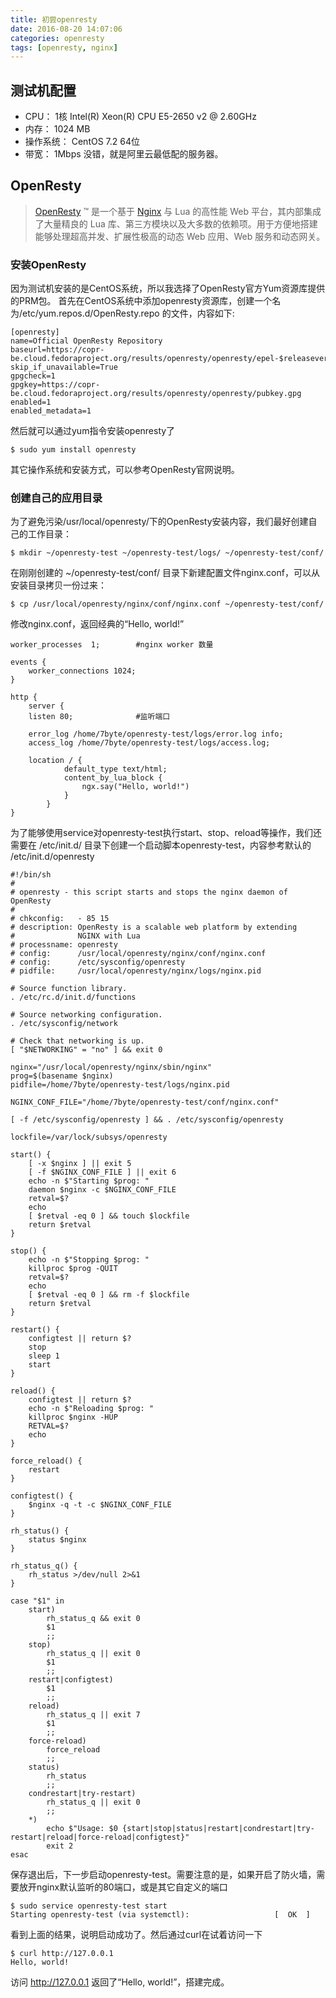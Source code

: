 ```yaml
---
title: 初尝openresty
date: 2016-08-20 14:07:06
categories: openresty
tags: [openresty, nginx]
---
```

## 测试机配置
- CPU： 1核 Intel(R) Xeon(R) CPU E5-2650 v2 @ 2.60GHz 
- 内存： 1024 MB
- 操作系统： CentOS 7.2 64位
- 带宽： 1Mbps
没错，就是阿里云最低配的服务器。

## OpenResty
> [OpenResty][1] ™ 是一个基于 [Nginx][2] 与 Lua 的高性能 Web 平台，其内部集成了大量精良的 Lua 库、第三方模块以及大多数的依赖项。用于方便地搭建能够处理超高并发、扩展性极高的动态 Web 应用、Web 服务和动态网关。

### 安装OpenResty
因为测试机安装的是CentOS系统，所以我选择了OpenResty官方Yum资源库提供的PRM包。
首先在CentOS系统中添加openresty资源库，创建一个名为/etc/yum.repos.d/OpenResty.repo 的文件，内容如下:
```
[openresty]
name=Official OpenResty Repository
baseurl=https://copr-be.cloud.fedoraproject.org/results/openresty/openresty/epel-$releasever-$basearch/
skip_if_unavailable=True
gpgcheck=1
gpgkey=https://copr-be.cloud.fedoraproject.org/results/openresty/openresty/pubkey.gpg
enabled=1
enabled_metadata=1
```
然后就可以通过yum指令安装openresty了
``` shell
$ sudo yum install openresty
```
其它操作系统和安装方式，可以参考OpenResty官网说明。

### 创建自己的应用目录
为了避免污染/usr/local/openresty/下的OpenResty安装内容，我们最好创建自己的工作目录：
``` shell
$ mkdir ~/openresty-test ~/openresty-test/logs/ ~/openresty-test/conf/
```
在刚刚创建的 ~/openresty-test/conf/ 目录下新建配置文件nginx.conf，可以从安装目录拷贝一份过来：
``` shell
$ cp /usr/local/openresty/nginx/conf/nginx.conf ~/openresty-test/conf/
```
修改nginx.conf，返回经典的“Hello, world!”
```
worker_processes  1;        #nginx worker 数量

events {
    worker_connections 1024;
}

http {
    server {
    listen 80;              #监听端口
        
    error_log /home/7byte/openresty-test/logs/error.log info;
    access_log /home/7byte/openresty-test/logs/access.log;

    location / {
            default_type text/html;
            content_by_lua_block {
                ngx.say("Hello, world!")
            }
        }
}
```
为了能够使用service对openresty-test执行start、stop、reload等操作，我们还需要在 /etc/init.d/ 目录下创建一个启动脚本openresty-test，内容参考默认的 /etc/init.d/openresty
``` shell
#!/bin/sh
#
# openresty - this script starts and stops the nginx daemon of OpenResty
#
# chkconfig:   - 85 15
# description: OpenResty is a scalable web platform by extending
#              NGINX with Lua
# processname: openresty
# config:      /usr/local/openresty/nginx/conf/nginx.conf
# config:      /etc/sysconfig/openresty
# pidfile:     /usr/local/openresty/nginx/logs/nginx.pid

# Source function library.
. /etc/rc.d/init.d/functions

# Source networking configuration.
. /etc/sysconfig/network

# Check that networking is up.
[ "$NETWORKING" = "no" ] && exit 0

nginx="/usr/local/openresty/nginx/sbin/nginx"
prog=$(basename $nginx)
pidfile=/home/7byte/openresty-test/logs/nginx.pid

NGINX_CONF_FILE="/home/7byte/openresty-test/conf/nginx.conf"

[ -f /etc/sysconfig/openresty ] && . /etc/sysconfig/openresty

lockfile=/var/lock/subsys/openresty

start() {
    [ -x $nginx ] || exit 5
    [ -f $NGINX_CONF_FILE ] || exit 6
    echo -n $"Starting $prog: "
    daemon $nginx -c $NGINX_CONF_FILE
    retval=$?
    echo
    [ $retval -eq 0 ] && touch $lockfile
    return $retval
}

stop() {
    echo -n $"Stopping $prog: "
    killproc $prog -QUIT
    retval=$?
    echo
    [ $retval -eq 0 ] && rm -f $lockfile
    return $retval
}

restart() {
    configtest || return $?
    stop
    sleep 1
    start
}

reload() {
    configtest || return $?
    echo -n $"Reloading $prog: "
    killproc $nginx -HUP
    RETVAL=$?
    echo
}

force_reload() {
    restart
}

configtest() {
    $nginx -q -t -c $NGINX_CONF_FILE
}

rh_status() {
    status $nginx
}

rh_status_q() {
    rh_status >/dev/null 2>&1
}

case "$1" in
    start)
        rh_status_q && exit 0
        $1
        ;;
    stop)
        rh_status_q || exit 0
        $1
        ;;
    restart|configtest)
        $1
        ;;
    reload)
        rh_status_q || exit 7
        $1
        ;;
    force-reload)
        force_reload
        ;;
    status)
        rh_status
        ;;
    condrestart|try-restart)
        rh_status_q || exit 0
        ;;
    *)
        echo $"Usage: $0 {start|stop|status|restart|condrestart|try-restart|reload|force-reload|configtest}"
        exit 2
esac
```
保存退出后，下一步启动openresty-test。需要注意的是，如果开启了防火墙，需要放开nginx默认监听的80端口，或是其它自定义的端口
``` shell
$ sudo service openresty-test start
Starting openresty-test (via systemctl):                   [  OK  ]
```
看到上面的结果，说明启动成功了。然后通过curl在试着访问一下
``` shell
$ curl http://127.0.0.1
Hello, world!
```
访问 http://127.0.0.1 返回了“Hello, world!”，搭建完成。

  [1]: http://openresty.org/cn/
  [2]: http://nginx.org
  